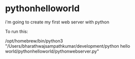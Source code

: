# pythonhelloworld

i'm going to create my first web server with python


To run this: 

/opt/homebrew/bin/python3 "/Users/bharathwajsampathkumar/development/python hello world/pythonhelloworld/pythonwebserver.py"

